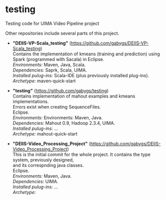 testing
=======

Testing code for UIMA Video Pipeline project

Other repositories include several parts of this project.  

* **"DEIIS-VP-Scala_testing"** (https://github.com/gabygs/DEIIS-VP-Scala_testing)  
   Contains the implementation of kmeans (training and prediction) using Spark (programmed with Sacala) in Eclipse.  
   *Environments:* Maven, Java, Scala.   
   *Dependencies:* Saprk, Scala, UIMA.  
   *Installed pulug-ins:* Scala-IDE (plus previously installed plug-ins).  
   *Archetype:* maven-quick-start
   
* **"testing"** (https://github.com/gabygs/testing)  
   Contains implementation of mahout examples and kmeans implementations.  
   Errors exist when creating SequenceFiles.  
   Eclipse.  
   *Environments:* Environments: Maven, Java.   
   *Dependencies:* Mahout 0.9, Hadoop 2.3.4, UIMA.  
   *Installed pulug-ins:* ...  
   *Archetype:* mahout-quick-start  
   
* **"DEIIS-Video_Processing_Project"** (https://github.com/gabygs/DEIIS-Video_Processing_Project)  
   This is the initial commit for the whole project. It contains the type system, previously designed,  
   and its correspnding java classes.  
   Eclipse.  
   *Environments:* Maven, Java.   
   *Dependencies:* UIMA.  
   *Installed pulug-ins:* ...  
   *Archetype:*   

   
   
